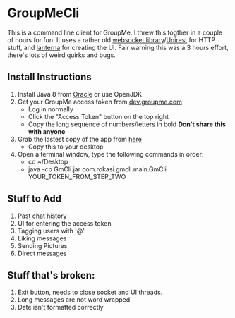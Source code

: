 # GroupMeCli
This is a command line client for GroupMe. I threw this togther in a couple of hours for fun. It uses a rather old [websocket  library](https://github.com/TooTallNate/Java-WebSocket)/[Unirest](https://github.com/Mashape/unirest-java) for HTTP stuff, and [lanterna](https://github.com/mabe02/lanterna) for creating the UI. Fair warning this was a 3 hours effort, there's lots of weird quirks and bugs.

## Install Instructions
1. Install Java 8 from [Oracle](http://www.oracle.com/technetwork/java/javase/downloads/jre8-downloads-2133155.html) or use OpenJDK.
2. Get your GroupMe access token from [dev.groupme.com](dev.groupme.com)
    * Log in normally
    * Click the "Access Token" button on the top right
    * Copy the long sequence of numbers/letters in bold **Don't share this with anyone**
3. Grab the lastest copy of the app from [here](https://github.com/ro-kasi/GroupMeCli/raw/master/builds/GmCli.jar)
    * Copy this to your desktop
4. Open a terminal window, type the following commands in order:
    * cd ~/Desktop 
    * java -cp GmCli.jar com.rokasi.gmcli.main.GmCli YOUR_TOKEN_FROM_STEP_TWO


## Stuff to Add
1. Past chat history
2. UI for entering the access token
3. Tagging users with '@'
4. Liking messages 
5. Sending Pictures 
6. Direct messages

## Stuff that's broken:
1. Exit button, needs to close socket and UI threads.
2. Long messages are not word wrapped
3. Date isn't formatted correctly

